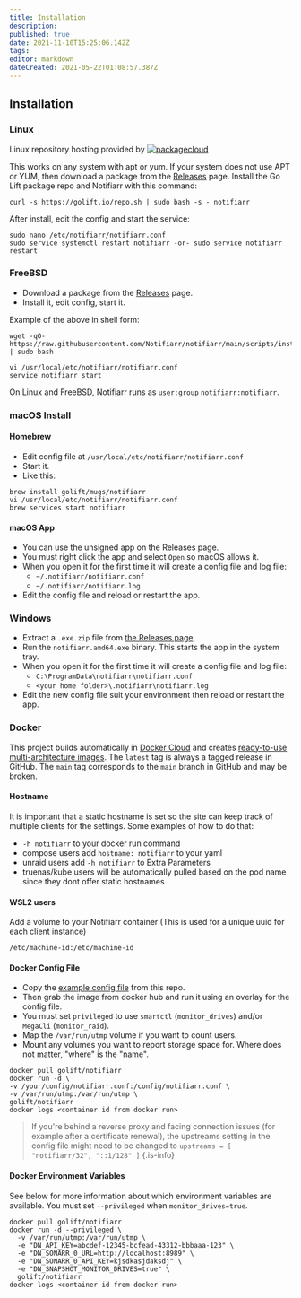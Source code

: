 ```yaml
---
title: Installation
description: 
published: true
date: 2021-11-10T15:25:06.142Z
tags: 
editor: markdown
dateCreated: 2021-05-22T01:08:57.387Z
---
```


## Installation

### Linux

Linux repository hosting provided by
[![packagecloud](https://docs.golift.io/integrations/packagecloud-full.png "PackageCloud.io")](http://packagecloud.io)

This works on any system with apt or yum. If your system does not use APT or YUM, then download a package from the [Releases](https://github.com/Notifiarr/notifiarr/releases) page.
Install the Go Lift package repo and Notifiarr with this command:
```
curl -s https://golift.io/repo.sh | sudo bash -s - notifiarr
```

After install, edit the config and start the service:

```
sudo nano /etc/notifiarr/notifiarr.conf
sudo service systemctl restart notifiarr -or- sudo service notifiarr restart
```

### FreeBSD

-   Download a package from the [Releases](https://github.com/Notifiarr/notifiarr/releases) page.
-   Install it, edit config, start it.

Example of the above in shell form:

```shell
wget -qO- https://raw.githubusercontent.com/Notifiarr/notifiarr/main/scripts/install.sh | sudo bash

vi /usr/local/etc/notifiarr/notifiarr.conf
service notifiarr start
```

On Linux and FreeBSD, Notifiarr runs as `user:group` `notifiarr:notifiarr`.

### macOS Install

#### Homebrew

-   Edit config file at `/usr/local/etc/notifiarr/notifiarr.conf`
-   Start it.
-   Like this:

```shell
brew install golift/mugs/notifiarr
vi /usr/local/etc/notifiarr/notifiarr.conf
brew services start notifiarr
```

#### macOS App

-   You can use the unsigned app on the Releases page.
-   You must right click the app and select `Open` so macOS allows it.
-   When you open it for the first time it will create a config file and log file:
    -   `~/.notifiarr/notifiarr.conf`
    -   `~/.notifiarr/notifiarr.log`
-   Edit the config file and reload or restart the app.

### Windows

-   Extract a `.exe.zip` file from [the Releases page](https://github.com/Notifiarr/notifiarr/releases).
-   Run the `notifiarr.amd64.exe` binary. This starts the app in the system tray.
-   When you open it for the first time it will create a config file and log file:
    -   `C:\ProgramData\notifiarr\notifiarr.conf`
    -   `<your home folder>\.notifiarr\notifiarr.log`
-   Edit the new config file suit your environment then reload or restart the app.

### Docker

This project builds automatically in [Docker Cloud](https://hub.docker.com/r/golift/notifiarr)
and creates [ready-to-use multi-architecture images](https://hub.docker.com/r/golift/notifiarr/tags).
The `latest` tag is always a tagged release in GitHub. The `main` tag corresponds
to the `main` branch in GitHub and may be broken.

#### Hostname

It is important that a static hostname is set so the site can keep track of multiple clients for the settings. Some examples of how to do that:
- `-h notifiarr` to your docker run command
- compose users add `hostname: notifiarr` to your yaml
- unraid users add `-h notifiarr` to Extra Parameters 
- truenas/kube users will be automatically pulled based on the pod name since they dont offer static hostnames


#### WSL2 users

Add a volume to your Notifiarr container (This is used for a unique uuid for each client instance)
```
/etc/machine-id:/etc/machine-id
```

#### Docker Config File

-   Copy the [example config file](https://github.com/Notifiarr/notifiarr/blob/main/examples/notifiarr.conf.example) from this repo.
-   Then grab the image from docker hub and run it using an overlay for the config file.
-   You must set `privileged` to use `smartctl` (`monitor_drives`) and/or `MegaCli` (`monitor_raid`).
-   Map the `/var/run/utmp` volume if you want to count users.
-   Mount any volumes you want to report storage space for. Where does not matter, "where" is the "name".

```shell
docker pull golift/notifiarr
docker run -d \
-v /your/config/notifiarr.conf:/config/notifiarr.conf \
-v /var/run/utmp:/var/run/utmp \
golift/notifiarr
docker logs <container id from docker run>
```

> If you're behind a reverse proxy and facing connection issues (for example after a certificate renewal), the upstreams setting in the config file might need to be changed to 
`upstreams = [ "notifiarr/32", "::1/128" ]`
{.is-info}


#### Docker Environment Variables

See below for more information about which environment variables are available.
You must set `--privileged` when `monitor_drives=true`.

```shell
docker pull golift/notifiarr
docker run -d --privileged \
  -v /var/run/utmp:/var/run/utmp \
  -e "DN_API_KEY=abcdef-12345-bcfead-43312-bbbaaa-123" \
  -e "DN_SONARR_0_URL=http://localhost:8989" \
  -e "DN_SONARR_0_API_KEY=kjsdkasjdaksdj" \
  -e "DN_SNAPSHOT_MONITOR_DRIVES=true" \
  golift/notifiarr
docker logs <container id from docker run>
```
